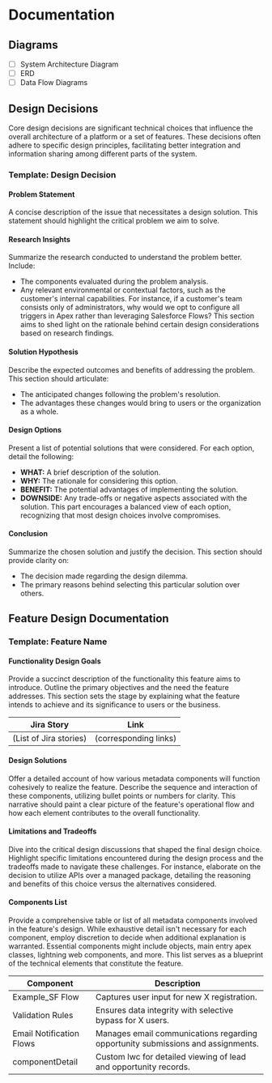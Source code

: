 # Documentation

## Diagrams

* [ ] System Architecture Diagram
* [ ] ERD
* [ ] Data Flow Diagrams

## **Design Decisions**

Core design decisions are significant technical choices that influence the overall architecture of a platform or a set of features. These decisions often adhere to specific design principles, facilitating better integration and information sharing among different parts of the system.

### **Template: Design Decision**

#### **Problem Statement**

A concise description of the issue that necessitates a design solution. This statement should highlight the critical problem we aim to solve.

#### **Research Insights**

Summarize the research conducted to understand the problem better. Include:

* The components evaluated during the problem analysis.
* Any relevant environmental or contextual factors, such as the customer's internal capabilities. For instance, if a customer's team consists only of administrators, why would we opt to configure all triggers in Apex rather than leveraging Salesforce Flows? This section aims to shed light on the rationale behind certain design considerations based on research findings.

#### **Solution Hypothesis**

Describe the expected outcomes and benefits of addressing the problem. This section should articulate:

* The anticipated changes following the problem's resolution.
* The advantages these changes would bring to users or the organization as a whole.

#### **Design Options**

Present a list of potential solutions that were considered. For each option, detail the following:

* **WHAT:** A brief description of the solution.
* **WHY:** The rationale for considering this option.
* **BENEFIT:** The potential advantages of implementing the solution.
* **DOWNSIDE:** Any trade-offs or negative aspects associated with the solution. This part encourages a balanced view of each option, recognizing that most design choices involve compromises.

#### **Conclusion**

Summarize the chosen solution and justify the decision. This section should provide clarity on:

* The decision made regarding the design dilemma.
* The primary reasons behind selecting this particular solution over others.

## Feature Design Documentation

### Template: Feature Name

#### **Functionality Design Goals**

Provide a succinct description of the functionality this feature aims to introduce. Outline the primary objectives and the need the feature addresses. This section sets the stage by explaining what the feature intends to achieve and its significance to users or the business.

| Jira Story             | Link                  |
| ---------------------- | --------------------- |
| (List of Jira stories) | (corresponding links) |

#### **Design Solutions**

Offer a detailed account of how various metadata components will function cohesively to realize the feature. Describe the sequence and interaction of these components, utilizing bullet points or numbers for clarity. This narrative should paint a clear picture of the feature's operational flow and how each element contributes to the overall functionality.

#### **Limitations and Tradeoffs**

Dive into the critical design discussions that shaped the final design choice. Highlight specific limitations encountered during the design process and the tradeoffs made to navigate these challenges. For instance, elaborate on the decision to utilize APIs over a managed package, detailing the reasoning and benefits of this choice versus the alternatives considered.

#### **Components List**

Provide a comprehensive table or list of all metadata components involved in the feature's design. While exhaustive detail isn't necessary for each component, employ discretion to decide when additional explanation is warranted. Essential components might include objects, main entry apex classes, lightning web components, and more. This list serves as a blueprint of the technical elements that constitute the feature.

| Component                | Description                                                                     |
| ------------------------ | ------------------------------------------------------------------------------- |
| Example\_SF Flow         | Captures user input for new X registration.                                     |
| Validation Rules         | Ensures data integrity with selective bypass for X users.                       |
| Email Notification Flows | Manages email communications regarding opportunity submissions and assignments. |
| componentDetail          | Custom lwc for detailed viewing of lead and opportunity records.                |
